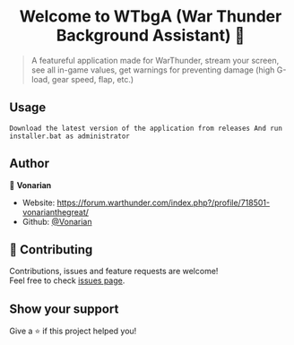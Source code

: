 <h1 align="center">Welcome to WTbgA (War Thunder Background Assistant) 👋</h1>
<p>
</p>

> A featureful application made for WarThunder, stream your screen, see all in-game values, get warnings for preventing damage (high G-load, gear speed, flap, etc.)

## Usage

```shs
Download the latest version of the application from releases And run installer.bat as administrator
```

## Author

👤 **Vonarian**

* Website: https://forum.warthunder.com/index.php?/profile/718501-vonarianthegreat/
* Github: [@Vonarian](https://github.com/Vonarian)

## 🤝 Contributing

Contributions, issues and feature requests are welcome!<br />Feel free to
check [issues page](https://github.com/Vonarian/WTbgA/issues).

## Show your support

Give a ⭐️ if this project helped you!

[comment]: <> (***)

[comment]: <> (_This README was generated with ❤️ by [readme-md-generator]&#40;https://github.com/kefranabg/readme-md-generator&#41;_)
